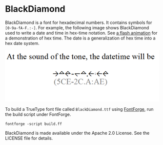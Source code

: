 BlackDiamond
============

BlackDiamond is a font for hexadecimal numbers. It contains symbols for
`[0-9a-fA-F.:-]`.  For example, the following image shows BlackDiamond used to
write a date and time in hex-time notation. See
[a flash animation](http://web.archive.org/web/20110315191612/http://www.ruinsofmorning.net/flash/hexclock.php)
for a demonstration of hex time. The date is a generalization of hex time into a
hex date system.

![Word processing with BlackDiamond](black_diamond_time.png)

To build a TrueType font file called `BlackDiamond.ttf` using
[FontForge](http://fontforge.sf.net), run the build script under FontForge.

    fontforge -script build.ff

BlackDiamond is made available under the Apache 2.0 License. See the LICENSE
file for details.
